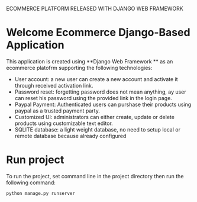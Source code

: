 ECOMMERCE PLATFORM RELEASED WITH DJANGO WEB FRAMEWORK
# Welcome Ecommerce Django-Based Application
This application is created using **Django Web Framework ** as an ecommerce platofrm supporting the following technologies:
- User account: a new user can create a new account and activate it through received activation link.
- Password reset: forgetting password does not mean anything, ay user can reset his password using the provided link in the login page.
- Paypal Payment: Authenticated users can purshase their products using paypal as a trusted payment party.
- Customized UI: administrators can either create, update or delete products using customizable text editor.
- SQLITE database: a light weight database, no need to setup local or remote database because already configured


# Run project
To run the project, set command line in the project directory then run the following command:
```
python manage.py runserver
```
